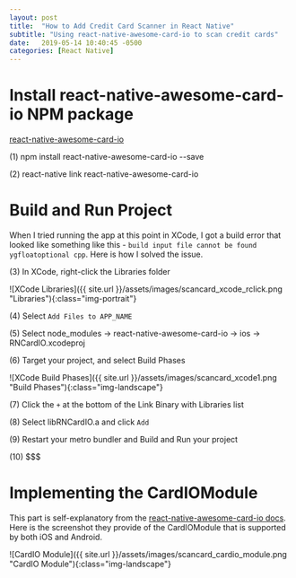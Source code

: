 ```yaml
---
layout: post
title:  "How to Add Credit Card Scanner in React Native"
subtitle: "Using react-native-awesome-card-io to scan credit cards"
date:   2019-05-14 10:40:45 -0500
categories: [React Native]
---
```


# Install react-native-awesome-card-io NPM package

[react-native-awesome-card-io](https://github.com/Kerumen/react-native-awesome-card-io)

(1) npm install react-native-awesome-card-io --save

(2) react-native link react-native-awesome-card-io

# Build and Run Project

When I tried running the app at this point in XCode, I got a build error that looked like something like this - `build input file cannot be found ygfloatoptional cpp`.
Here is how I solved the issue.

(3) In XCode, right-click the Libraries folder

![XCode Libraries]({{ site.url }}/assets/images/scancard_xcode_rclick.png "Libraries"){:class="img-portrait"}


(4) Select `Add Files to APP_NAME`

(5) Select node_modules -> react-native-awesome-card-io -> ios -> RNCardIO.xcodeproj

(6) Target your project, and select Build Phases

![XCode Build Phases]({{ site.url }}/assets/images/scancard_xcode1.png "Build Phases"){:class="img-landscape"}

(7) Click the `+` at the bottom of the Link Binary with Libraries list

(8) Select libRNCardIO.a and click `Add`

(9) Restart your metro bundler and Build and Run your project

(10) $$$

# Implementing the CardIOModule

This part is self-explanatory from the [react-native-awesome-card-io docs](https://github.com/Kerumen/react-native-awesome-card-io). Here is the screenshot they provide of the CardIOModule that is supported by both iOS and Android.

![CardIO Module]({{ site.url }}/assets/images/scancard_cardio_module.png "CardIO Module"){:class="img-landscape"}




